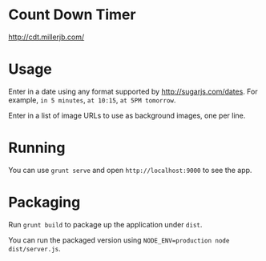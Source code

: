 Count Down Timer
==============

http://cdt.millerjb.com/

# Usage

Enter in a date using any format supported by http://sugarjs.com/dates. For example, `in 5 minutes`, `at 10:15`, `at 5PM tomorrow`.

Enter in a list of image URLs to use as background images, one per line.

# Running

You can use `grunt serve` and open `http://localhost:9000` to see the app.

# Packaging

Run `grunt build` to package up the application under `dist`.

You can run the packaged version using `NODE_ENV=production node dist/server.js`.
